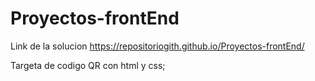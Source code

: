 # Proyectos-frontEnd
Link de la solucion 
https://repositoriogith.github.io/Proyectos-frontEnd/

Targeta de codigo QR con html y css;
